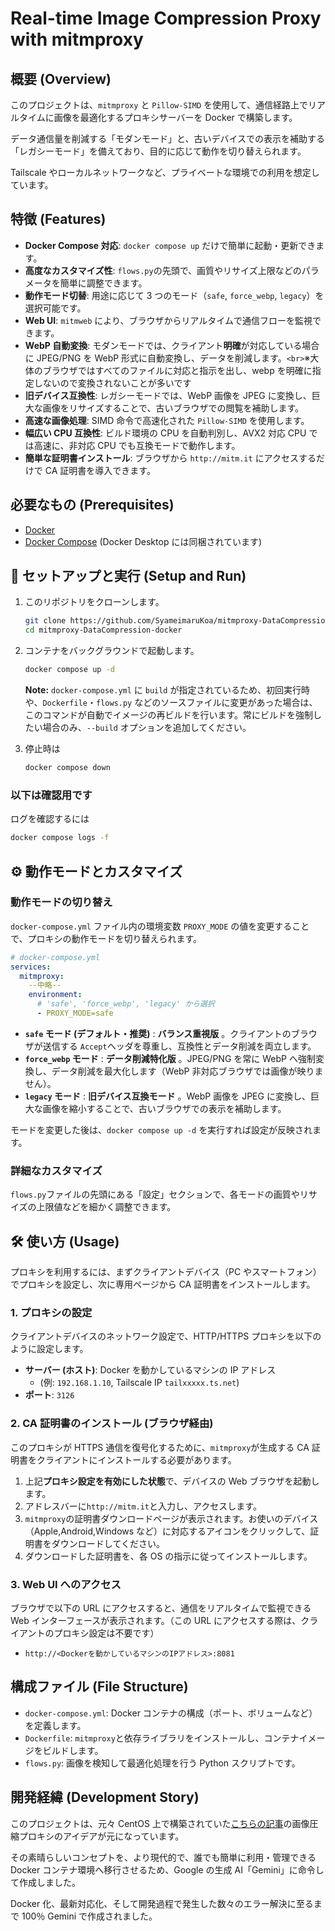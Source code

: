 # Real-time Image Compression Proxy with mitmproxy

## 概要 (Overview)

このプロジェクトは、`mitmproxy` と `Pillow-SIMD` を使用して、通信経路上でリアルタイムに画像を最適化するプロキシサーバーを Docker で構築します。

データ通信量を削減する「モダンモード」と、古いデバイスでの表示を補助する「レガシーモード」を備えており、目的に応じて動作を切り替えられます。

Tailscale やローカルネットワークなど、プライベートな環境での利用を想定しています。

## 特徴 (Features)

- **Docker Compose 対応**: `docker compose up` だけで簡単に起動・更新できます。
- **高度なカスタマイズ性**: `flows.py`の先頭で、画質やリサイズ上限などのパラメータを簡単に調整できます。
- **動作モード切替**: 用途に応じて 3 つのモード（`safe`, `force_webp`, `legacy`）を選択可能です。
- **Web UI**: `mitmweb` により、ブラウザからリアルタイムで通信フローを監視できます。
- **WebP 自動変換**: モダンモードでは、クライアント**明確**が対応している場合に JPEG/PNG を WebP 形式に自動変換し、データを削減します。`<br>`※大体のブラウザではすべてのファイルに対応と指示を出し、webp を明確に指定しないので変換されないことが多いです
- **旧デバイス互換性**: レガシーモードでは、WebP 画像を JPEG に変換し、巨大な画像をリサイズすることで、古いブラウザでの閲覧を補助します。
- **高速な画像処理**: SIMD 命令で高速化された `Pillow-SIMD` を使用します。
- **幅広い CPU 互換性**: ビルド環境の CPU を自動判別し、AVX2 対応 CPU では高速に、非対応 CPU でも互換モードで動作します。
- **簡単な証明書インストール**: ブラウザから `http://mitm.it` にアクセスするだけで CA 証明書を導入できます。

## 必要なもの (Prerequisites)

- [Docker](https://www.docker.com/get-started)
- [Docker Compose](https://docs.docker.com/compose/install/) (Docker Desktop には同梱されています)

## 🚀 セットアップと実行 (Setup and Run)

1. このリポジトリをクローンします。

   ```bash
   git clone https://github.com/SyameimaruKoa/mitmproxy-DataCompression-docker.git
   cd mitmproxy-DataCompression-docker
   ```

2. コンテナをバックグラウンドで起動します。

   ```bash
   docker compose up -d
   ```

   **Note:** `docker-compose.yml` に `build` が指定されているため、初回実行時や、`Dockerfile`・`flows.py` などのソースファイルに変更があった場合は、このコマンドが自動でイメージの再ビルドを行います。常にビルドを強制したい場合のみ、`--build` オプションを追加してください。

3. 停止時は

   ```bash
   docker compose down
   ```

### 以下は確認用です

ログを確認するには

```bash
docker compose logs -f
```

## ⚙️ 動作モードとカスタマイズ

### 動作モードの切り替え

`docker-compose.yml` ファイル内の環境変数 `PROXY_MODE` の値を変更することで、プロキシの動作モードを切り替えられます。

```yaml
# docker-compose.yml
services:
  mitmproxy:
    --中略--
    environment:
      # 'safe', 'force_webp', 'legacy' から選択
      - PROXY_MODE=safe
```

- **`safe` モード (デフォルト・推奨)** : **バランス重視版** 。クライアントのブラウザが送信する `Accept`ヘッダを尊重し、互換性とデータ削減を両立します。
- **`force_webp` モード** : **データ削減特化版** 。JPEG/PNG を常に WebP へ強制変換し、データ削減を最大化します（WebP 非対応ブラウザでは画像が映りません）。
- **`legacy` モード** : **旧デバイス互換モード** 。WebP 画像を JPEG に変換し、巨大な画像を縮小することで、古いブラウザでの表示を補助します。

モードを変更した後は、`docker compose up -d` を実行すれば設定が反映されます。

### 詳細なカスタマイズ

`flows.py`ファイルの先頭にある「設定」セクションで、各モードの画質やリサイズの上限値などを細かく調整できます。

## 🛠️ 使い方 (Usage)

プロキシを利用するには、まずクライアントデバイス（PC やスマートフォン）でプロキシを設定し、次に専用ページから CA 証明書をインストールします。

### 1. プロキシの設定

クライアントデバイスのネットワーク設定で、HTTP/HTTPS プロキシを以下のように設定します。

- **サーバー (ホスト)**: Docker を動かしているマシンの IP アドレス
  - (例: `192.168.1.10`, Tailscale IP `tailxxxxx.ts.net`)
- **ポート**: `3126`

### 2. CA 証明書のインストール (ブラウザ経由)

このプロキシが HTTPS 通信を復号化するために、`mitmproxy`が生成する CA 証明書をクライアントにインストールする必要があります。

1. 上記**プロキシ設定を有効にした状態**で、デバイスの Web ブラウザを起動します。
2. アドレスバーに`http://mitm.it`と入力し、アクセスします。
3. `mitmproxy`の証明書ダウンロードページが表示されます。お使いのデバイス（Apple,Android,Windows など）に対応するアイコンをクリックして、証明書をダウンロードしてください。
4. ダウンロードした証明書を、各 OS の指示に従ってインストールします。

### 3. Web UI へのアクセス

ブラウザで以下の URL にアクセスすると、通信をリアルタイムで監視できる Web インターフェースが表示されます。（この URL にアクセスする際は、クライアントのプロキシ設定は不要です）

- `http://<Dockerを動かしているマシンのIPアドレス>:8081`

## 構成ファイル (File Structure)

- `docker-compose.yml`: Docker コンテナの構成（ポート、ボリュームなど）を定義します。
- `Dockerfile`: `mitmproxy`と依存ライブラリをインストールし、コンテナイメージをビルドします。
- `flows.py`: 画像を検知して最適化処理を行う Python スクリプトです。

## 開発経緯 (Development Story)

このプロジェクトは、元々 CentOS 上で構築されていた[こちらの記事](https://qiita.com/tongari0/items/ffa3297630547c3bb712)の画像圧縮プロキシのアイデアが元になっています。

その素晴らしいコンセプトを、より現代的で、誰でも簡単に利用・管理できる Docker コンテナ環境へ移行させるため、Google の生成 AI「Gemini」に命令して作成しました。

Docker 化、最新対応化、そして開発過程で発生した数々のエラー解決に至るまで 100％ Gemini で作成されました。
